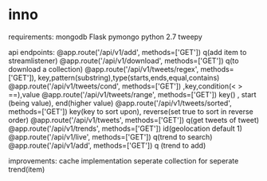 # inno

requirements:
mongodb
Flask
pymongo
python 2.7
tweepy

api endpoints:
@app.route('/api/v1/add', methods=['GET'])  q(add item to streamlistener)
@app.route('/api/v1/download', methods=['GET']) q(to download a collection)
@app.route('/api/v1/tweets/regex', methods=['GET']), key,pattern(substring),type(starts,ends,equal,contains)
@app.route('/api/v1/tweets/cond', methods=['GET']) ,key,condition(< > ==),value
@app.route('/api/v1/tweets/range', methods=['GET']) key() , start (being value), end(higher value)
@app.route('/api/v1/tweets/sorted', methods=['GET']) key(key to sort upon), reverse(set true to sort in reverse order)
@app.route('/api/v1/tweets', methods=['GET']) q(get tweets of tweet)
@app.route('/api/v1/trends', methods=['GET']) id(geolocation default 1)
@app.route('/api/v1/live', methods=['GET']) q(trend to search)
@app.route('/api/v1/add', methods=['GET'])  q (trend to add)

improvements:
cache implementation
seperate collection for seperate trend(item)
